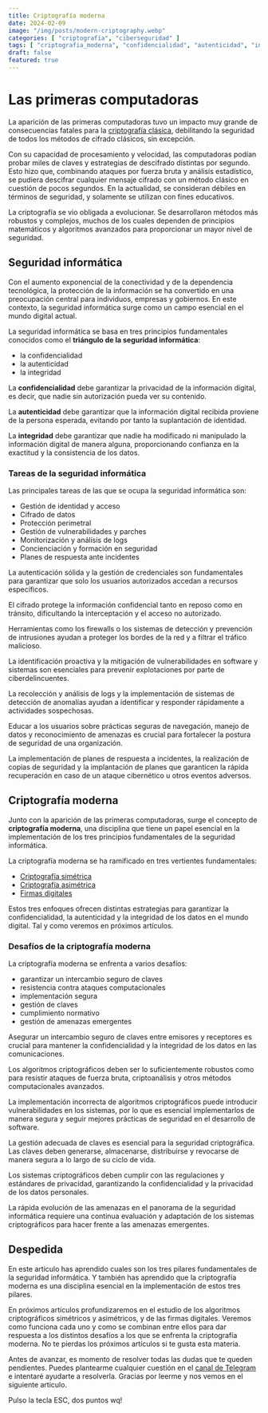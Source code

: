 ```yaml
---
title: Criptografía moderna
date: 2024-02-09
image: "/img/posts/modern-criptography.webp"
categories: [ "criptografía", "ciberseguridad" ]
tags: [ "criptografia_moderna", "confidencialidad", "autenticidad", "integridad" ]
draft: false
featured: true
---
```


# Las primeras computadoras

La aparición de las primeras computadoras tuvo un impacto muy grande de consecuencias fatales para la [criptografía clásica](/post/2024/criptografia-clasica), debilitando la seguridad de todos los métodos de cifrado clásicos, sin excepción.

Con su capacidad de procesamiento y velocidad, las computadoras podían probar miles de claves y estrategias de descifrado distintas por segundo. Esto hizo que, combinando ataques por fuerza bruta y análisis estadístico, se pudiera descifrar cualquier mensaje cifrado con un método clásico en cuestión de pocos segundos. En la actualidad, se consideran débiles en términos de seguridad, y solamente se utilizan con fines educativos.

La criptografía se vio obligada a evolucionar. Se desarrollaron métodos más robustos y complejos, muchos de los cuales dependen de principios matemáticos y algoritmos avanzados para proporcionar un mayor nivel de seguridad.

## Seguridad informática

Con el aumento exponencial de la conectividad y de la dependencia tecnológica, la protección de la información se ha convertido en una preocupación central para individuos, empresas y gobiernos. En este contexto, la seguridad informática surge como un campo esencial en el mundo digital actual.

La seguridad informática se basa en tres principios fundamentales conocidos como el **triángulo de la seguridad informática**:

- la confidencialidad
- la autenticidad
- la integridad

La **confidencialidad** debe garantizar la privacidad de la información digital, es decir, que nadie sin autorización pueda ver su contenido.

La **autenticidad** debe garantizar que la información digital recibida proviene de la persona esperada, evitando por tanto la suplantación de identidad.

La **integridad** debe garantizar que nadie ha modificado ni manipulado la información digital de manera alguna, proporcionando confianza en la exactitud y la consistencia de los datos.

### Tareas de la seguridad informática

Las principales tareas de las que se ocupa la seguridad informática son:

- Gestión de identidad y acceso
- Cifrado de datos
- Protección perimetral
- Gestión de vulnerabilidades y parches
- Monitorización y análisis de logs
- Concienciación y formación en seguridad
- Planes de respuesta ante incidentes

La autenticación sólida y la gestión de credenciales son fundamentales para garantizar que solo los usuarios autorizados accedan a recursos específicos.

El cifrado protege la información confidencial tanto en reposo como en tránsito, dificultando la interceptación y el acceso no autorizado.

Herramientas como los firewalls o los sistemas de detección y prevención de intrusiones ayudan a proteger los bordes de la red y a filtrar el tráfico malicioso.

La identificación proactiva y la mitigación de vulnerabilidades en software y sistemas son esenciales para prevenir explotaciones por parte de ciberdelincuentes.

La recolección y análisis de logs y la implementación de sistemas de detección de anomalías ayudan a identificar y responder rápidamente a actividades sospechosas.

Educar a los usuarios sobre prácticas seguras de navegación, manejo de datos y reconocimiento de amenazas es crucial para fortalecer la postura de seguridad de una organización.

La implementación de planes de respuesta a incidentes, la realización de copias de seguridad y la implantación de planes que garanticen la rápida recuperación en caso de un ataque cibernético u otros eventos adversos.

## Criptografía moderna

Junto con la aparición de las primeras computadoras, surge el concepto de **criptografía moderna**, una disciplina que tiene un papel esencial en la implementación de los tres principios fundamentales de la seguridad informática.

La criptografía moderna se ha ramificado en tres vertientes fundamentales:

- [Criptografía simétrica](/post/2024/criptografia-simetrica)
- [Criptografía asimétrica](/post/2024/criptografia-asimetrica)
- [Firmas digitales](/post/2024/firmas-digitales)

Estos tres enfoques ofrecen distintas estrategias para garantizar la confidencialidad, la autenticidad y la integridad de los datos en el mundo digital. Tal y como veremos en próximos artículos.

### Desafíos de la criptografía moderna

La criptografía moderna se enfrenta a varios desafíos:

- garantizar un intercambio seguro de claves
- resistencia contra ataques computacionales
- implementación segura
- gestión de claves
- cumplimiento normativo
- gestión de amenazas emergentes

Asegurar un intercambio seguro de claves entre emisores y receptores es crucial para mantener la confidencialidad y la integridad de los datos en las comunicaciones.

Los algoritmos criptográficos deben ser lo suficientemente robustos como para resistir ataques de fuerza bruta, criptoanálisis y otros métodos computacionales avanzados.

La implementación incorrecta de algoritmos criptográficos puede introducir vulnerabilidades en los sistemas, por lo que es esencial implementarlos de manera segura y seguir mejores prácticas de seguridad en el desarrollo de software.

La gestión adecuada de claves es esencial para la seguridad criptográfica. Las claves deben generarse, almacenarse, distribuirse y revocarse de manera segura a lo largo de su ciclo de vida.

Los sistemas criptográficos deben cumplir con las regulaciones y estándares de privacidad, garantizando la confidencialidad y la privacidad de los datos personales.

La rápida evolución de las amenazas en el panorama de la seguridad informática requiere una continua evaluación y adaptación de los sistemas criptográficos para hacer frente a las amenazas emergentes.

## Despedida

En este articulo has aprendido cuales son los tres pilares fundamentales de la seguridad informática. Y también has aprendido que la criptografía moderna es una disciplina esencial en la implementación de estos tres pilares.

En próximos artículos profundizaremos en el estudio de los algoritmos criptográficos simétricos y asimétricos, y de las firmas digitales. Veremos como funciona cada uno y como se combinan entre ellos para dar respuesta a los distintos desafíos a los que se enfrenta la criptografía moderna. No te pierdas los próximos artículos si te gusta esta materia.

Antes de avanzar, es momento de resolver todas las dudas que te queden pendientes. Puedes plantearme cualquier cuestión en el [canal de Telegram](https://t.me/lateclaescape) e intentaré ayudarte a resolverla. Gracias por leerme y nos vemos en el siguiente articulo.

Pulso la tecla ESC, dos puntos wq!

